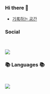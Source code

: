 ### Hi there 👋

- [기록하는 공간](https://giwoong01.tistory.com/)


<h3><b>Social</b></h3>
</br>
<p> 
<a href="mailto:dev.choi0409@gmail.com"><img src="https://img.shields.io/badge/Gmail-D14836.svg?style=flat-square&logo=Gmail&logoColor=white"/></a>
</p>

<h3><b>📚 Languages 📚</b></h3>
</br>
<p>
<img src="https://img.shields.io/badge/java-3670A0?style=for-the-badge&logo=python&logoColor=ffdd54"/>
</p>
